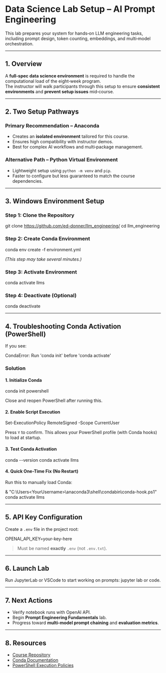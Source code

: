 # Data Science Lab Setup – AI Prompt Engineering

This lab prepares your system for hands‑on LLM engineering tasks, including prompt design, token counting, embeddings, and multi‑model orchestration.

---

## 1. Overview

A **full‑spec data science environment** is required to handle the computational load of the eight‑week program.  
The instructor will walk participants through this setup to ensure **consistent environments** and **prevent setup issues** mid‑course.

---

## 2. Two Setup Pathways

### **Primary Recommendation – Anaconda**
- Creates an **isolated environment** tailored for this course.
- Ensures high compatibility with instructor demos.
- Best for complex AI workflows and multi‑package management.

### **Alternative Path – Python Virtual Environment**
- Lightweight setup using `python -m venv` and `pip`.
- Faster to configure but less guaranteed to match the course dependencies.

---

## 3. Windows Environment Setup

### **Step 1: Clone the Repository**
git clone https://github.com/ed-donner/llm_engineering/
cd llm_engineering

### **Step 2: Create Conda Environment**

conda env create -f environment.yml

*(This step may take several minutes.)*

### **Step 3: Activate Environment**

conda activate llms

### **Step 4: Deactivate (Optional)**

conda deactivate

---

## 4. Troubleshooting Conda Activation (PowerShell)

If you see:

CondaError: Run 'conda init' before 'conda activate'

### **Solution**

#### 1. Initialize Conda

conda init powershell

Close and reopen PowerShell after running this.

#### 2. Enable Script Execution

Set-ExecutionPolicy RemoteSigned -Scope CurrentUser

Press `Y` to confirm. This allows your PowerShell profile (with Conda hooks) to load at startup.

#### 3. Test Conda Activation

conda --version
conda activate llms

#### 4. Quick One-Time Fix (No Restart)

Run this to manually load Conda:

& "C:\Users\<YourUsername>\anaconda3\shell\condabin\conda-hook.ps1"
conda activate llms

---

## 5. API Key Configuration

Create a `.env` file in the project root:

OPENAI_API_KEY=your-key-here

> Must be named **exactly** `.env` (not `.env.txt`).

---

## 6. Launch Lab

Run JupyterLab or VSCode to start working on prompts: jupyter lab or code.

---

## 7. Next Actions

* Verify notebook runs with OpenAI API.
* Begin **Prompt Engineering Fundamentals** lab.
* Progress toward **multi‑model prompt chaining** and **evaluation metrics**.

---

## 8. Resources

* [Course Repository](https://github.com/ed-donner/llm_engineering)
* [Conda Documentation](https://docs.conda.io/projects/conda/en/latest/user-guide/index.html)
* [PowerShell Execution Policies](https://go.microsoft.com/fwlink/?LinkID=135170)
